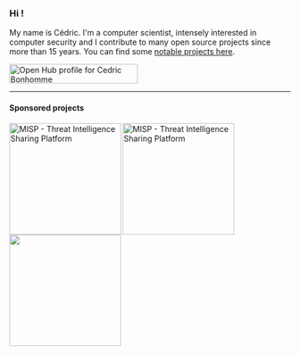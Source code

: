 ### Hi !

My name is Cédric.
I'm a computer scientist, intensely interested in computer security and I contribute to many open source projects since more than 15 years.
You can find some [notable projects here](https://wiki.cedricbonhomme.org/software).

<a target="_blank" href="https://www.openhub.net/accounts/cedricbonhomme?ref=sample"><img alt='Open Hub profile for Cedric Bonhomme' border='0' height='35' src='https://www.openhub.net/accounts/cedricbonhomme/widgets/account_detailed?format=gif&amp;ref=sample' width='230'>
</a>

_________________

#### Sponsored projects

<a href="https://github.com/MISP"><img align="left" src="https://raw.githubusercontent.com/MISP/MISP/2.4/INSTALL/logos/misp-logo.png" title="MISP - Threat Intelligence Sharing Platform" width="200px" /></a><a href="https://github.com/ail-project"><img align="center" src="https://raw.githubusercontent.com/ail-project/ail-framework/master/var/www/static/image/ail-icon.png" title="MISP - Threat Intelligence Sharing Platform" width="200px" /></a><a href="https://github.com/monarc-project"><img src="https://github.com/monarc-project/ng-client/blob/master/img/logo-monarc.png" width="200px" /></a> 




